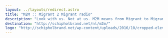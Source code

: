 ```yaml
---
layout: ../layouts/redirect.astro
title: "M2M :: Migrant 2 Migrant radio"
description: "Look with us. Not at us. M2M means from Migrant to Migrant. M2M is a meeting point for migrants. Like a camp fire. Every migrant has a story, a message. Every migrant is a messenger between there and here and here and there... Every migrant is a medium."
destination: "http://schipholbrand.net/nl/m2m/"
logo: "http://schipholbrand.net/wp-content/uploads/2016/10/cropped-eleven-2.jpg"
---
```


